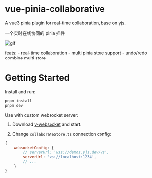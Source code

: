 # vue-pinia-collaborative

A vue3 pinia plugin for real-time collaboration, base on [yjs](https://github.com/yjs/yjs).

一个实时在线协同的 pinia 插件

![gif](https://github.com/tanghaojie/vue-pinia-collaborative/blob/master/screen.gif)

feats: - real-time collaboration - multi pinia store support - undo/redo combine multi store

# Getting Started

Install and run:

```sh
pnpm install
pnpm dev
```

Use with custom websocket server:

1. Download [y-websocket](https://github.com/yjs/y-websocket) and start.

2. Change `collaborateStore.ts` connection config:

```js
{
    websocketConfig: {
        // serverUrl: 'wss://demos.yjs.dev/ws',
        serverUrl: 'ws://localhost:1234',
        // ...
    }
}
```
